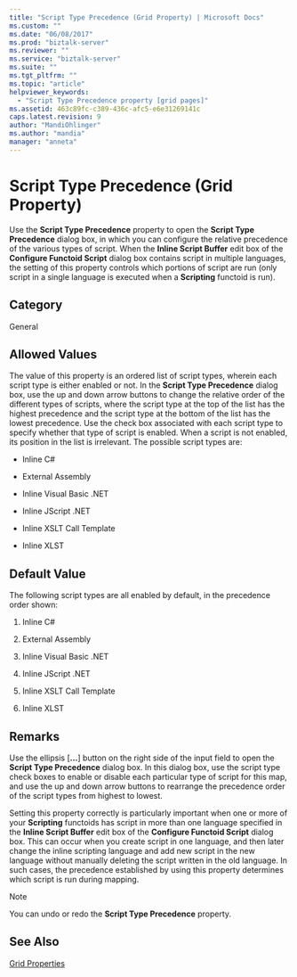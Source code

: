 ```yaml
---
title: "Script Type Precedence (Grid Property) | Microsoft Docs"
ms.custom: ""
ms.date: "06/08/2017"
ms.prod: "biztalk-server"
ms.reviewer: ""
ms.service: "biztalk-server"
ms.suite: ""
ms.tgt_pltfrm: ""
ms.topic: "article"
helpviewer_keywords: 
  - "Script Type Precedence property [grid pages]"
ms.assetid: 463c89fc-c389-436c-afc5-e6e31269141c
caps.latest.revision: 9
author: "MandiOhlinger"
ms.author: "mandia"
manager: "anneta"
---
```

# Script Type Precedence (Grid Property)
Use the **Script Type Precedence** property to open the **Script Type Precedence** dialog box, in which you can configure the relative precedence of the various types of script. When the **Inline Script Buffer** edit box of the **Configure Functoid Script** dialog box contains script in multiple languages, the setting of this property controls which portions of script are run (only script in a single language is executed when a **Scripting** functoid is run).  
  
## Category  
 General  
  
## Allowed Values  
 The value of this property is an ordered list of script types, wherein each script type is either enabled or not. In the **Script Type Precedence** dialog box, use the up and down arrow buttons to change the relative order of the different types of scripts, where the script type at the top of the list has the highest precedence and the script type at the bottom of the list has the lowest precedence. Use the check box associated with each script type to specify whether that type of script is enabled. When a script is not enabled, its position in the list is irrelevant. The possible script types are:  
  
-   Inline C#  
  
-   External Assembly  
  
-   Inline Visual Basic .NET  
  
-   Inline JScript .NET  
  
-   Inline XSLT Call Template  
  
-   Inline XLST  
  
## Default Value  
 The following script types are all enabled by default, in the precedence order shown:  
  
1.  Inline C#  
  
2.  External Assembly  
  
3.  Inline Visual Basic .NET  
  
4.  Inline JScript .NET  
  
5.  Inline XSLT Call Template  
  
6.  Inline XLST  
  
## Remarks  
 Use the ellipsis [**...**] button on the right side of the input field to open the **Script Type Precedence** dialog box. In this dialog box, use the script type check boxes to enable or disable each particular type of script for this map, and use the up and down arrow buttons to rearrange the precedence order of the script types from highest to lowest.  
  
 Setting this property correctly is particularly important when one or more of your **Scripting** functoids has script in more than one language specified in the **Inline Script Buffer** edit box of the **Configure Functoid Script** dialog box. This can occur when you create script in one language, and then later change the inline scripting language and add new script in the new language without manually deleting the script written in the old language. In such cases, the precedence established by using this property determines which script is run during mapping.  
  
> [!NOTE]
>  You can undo or redo the **Script Type Precedence** property.  
  
## See Also  
 [Grid Properties](../core/grid-properties.md)